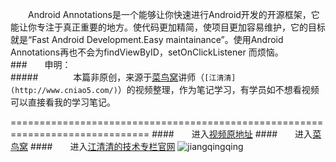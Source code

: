 　　Android Annotations是一个能够让你快速进行Android开发的开源框架，它能让你专注于真正重要的地方。使代码更加精简，使项目更加容易维护，它的目标就是“Fast Android Development.Easy maintainance”。使用Android Annotations再也不会为findViewByID，setOnClickListener 而烦恼。
<br/>
###　　申明：<br/>
#####　　　　本篇非原创，来源于[菜鸟窝](http://www.cniao5.com/)讲师（`[江清清](http://www.cniao5.com/)`）的视频整理，作为笔记学习，有学员如不想看视频可以直接看我的学习笔记。

==============================================================================
####　　进入[视频原地址](http://www.cniao5.com/course/10074)
####　　进入[菜鸟窝](http://www.cniao5.com/)
####　　进入[江清清的技术专栏官网](http://www.lcode.org/)
![jiangqingqing](http://lookcode-wordpress.stor.sinaapp.com/uploads/2016/01/qrcode_for_gh_c6208faa1f42_430.jpg "微信订阅号:codedev123")
